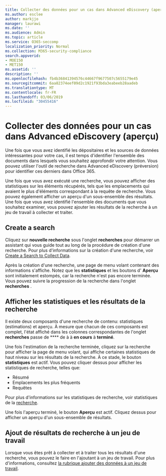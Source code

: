 ```yaml
---
title: Collecter des données pour un cas dans Advanced eDiscovery (aperçu)
ms.author: esclee
author: markjjo
manager: laurawi
ms.date: ''
ms.audience: Admin
ms.topic: article
ms.service: O365-seccomp
localization_priority: Normal
ms.collection: M365-security-compliance
search.appverid:
- MOE150
- MET150
ms.assetid: ''
description: ''
ms.openlocfilehash: fb4b36841394576c44667f9677507c5655179e45
ms.sourcegitcommit: 6aa82374eef09d2c1921f93bda3eabeeb28aadeb
ms.translationtype: MT
ms.contentlocale: fr-FR
ms.lasthandoff: 03/06/2019
ms.locfileid: "30455416"
---
```

# <a name="collect-data-for-a-case-in-advanced-ediscovery-preview"></a>Collecter des données pour un cas dans Advanced eDiscovery (aperçu)

Une fois que vous avez identifié les dépositaires et les sources de données intéressantes pour votre cas, il est temps d'identifier l'ensemble des documents dans lesquels vous souhaitez approfondir votre attention. Vous pouvez utiliser l'outil de recherche dans Advanced eDiscovery (préversion) pour identifier ces derniers dans Office 365.

Une fois que vous avez exécuté une recherche, vous pouvez afficher des statistiques sur les éléments récupérés, tels que les emplacements qui avaient le plus d'éléments correspondant à la requête de recherche. Vous pouvez également afficher un aperçu d'un sous-ensemble des résultats. Une fois que vous avez identifié l'ensemble des documents que vous souhaitez examiner, vous pouvez ajouter les résultats de la recherche à un jeu de travail à collecter et traiter.

## <a name="create-a-search"></a>Create a search

Cliquez sur **nouvelle recherche** sous l'onglet **recherches** pour démarrer un assistant qui vous guide tout au long de la procédure de création d'une recherche. Pour plus d'informations sur la création d'une recherche, voir [Create a Search to Collect Data](create-search-to-collect-data.md).

Après la création d'une recherche, une page de menu volant contenant des informations s'affiche. Notez que les **statistiques** et les boutons d' **Aperçu** sont initialement estompés, car la recherche n'est pas encore terminée. Vous pouvez suivre la progression de la recherche dans l'onglet **recherches** .

## <a name="view-search-results-and-statistics"></a>Afficher les statistiques et les résultats de la recherche
Il existe deux composants d'une recherche de contenu: statistiques (estimations) et aperçu. À mesure que chacun de ces composants est complet, l'état affiché dans les colonnes correspondantes de l'onglet **recherches** passe de **** de à à **en cours** à **terminé**.

Une fois l'estimation de la recherche terminée, cliquez sur la recherche pour afficher la page de menu volant, qui affiche certaines statistiques de haut niveau sur les résultats de la recherche. À ce stade, le bouton **statistiques** est actif. Vous pouvez cliquer dessus pour afficher les statistiques de recherche, telles que:

- Résumé
- Emplacements les plus fréquents
- Requêtes

Pour plus d'informations sur les statistiques de recherche, voir statistiques de la [recherche](search-statistics.md).

Une fois l'aperçu terminé, le bouton **Aperçu** est actif. Cliquez dessus pour afficher un aperçu d'un sous-ensemble de résultats.

## <a name="adding-search-results-to-a-working-set"></a>Ajout de résultats de recherche à un jeu de travail

Lorsque vous êtes prêt à collecter et à traiter tous les résultats d'une recherche, vous pouvez le faire en l'ajoutant à un jeu de travail. Pour plus d'informations, consultez [la rubrique ajouter des données à un jeu de travail](add-data-to-working-set.md). 